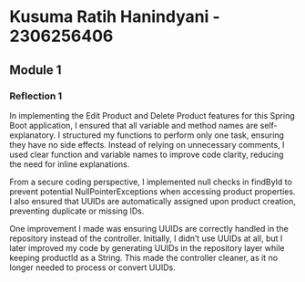 # Kusuma Ratih Hanindyani - 2306256406

## Module 1

### Reflection 1

In implementing the Edit Product and Delete Product features for this Spring Boot application, I ensured that all variable and method names are self-explanatory. I structured my functions to perform only one task, ensuring they have no side effects. Instead of relying on unnecessary comments, I used clear function and variable names to improve code clarity, reducing the need for inline explanations.

From a secure coding perspective, I implemented null checks in findById to prevent potential NullPointerExceptions when accessing product properties. I also ensured that UUIDs are automatically assigned upon product creation, preventing duplicate or missing IDs.

One improvement I made was ensuring UUIDs are correctly handled in the repository instead of the controller. Initially, I didn’t use UUIDs at all, but I later improved my code by generating UUIDs in the repository layer while keeping productId as a String. This made the controller cleaner, as it no longer needed to process or convert UUIDs.